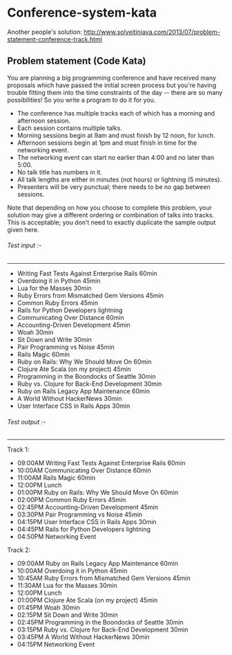 # Conference-system-kata

Another people's solution:
http://www.solveitinjava.com/2013/07/problem-statement-conference-track.html

## Problem statement (Code Kata)

You are planning a big programming conference and have received many proposals which have passed the initial screen process but you're having trouble fitting them into the time constraints of the day -- there are so many possibilities! So you write a program to do it for you.

* The conference has multiple tracks each of which has a morning and afternoon session.
* Each session contains multiple talks.
* Morning sessions begin at 9am and must finish by 12 noon, for lunch.
* Afternoon sessions begin at 1pm and must finish in time for the networking event.
* The networking event can start no earlier than 4:00 and no later than 5:00.
* No talk title has numbers in it.
* All talk lengths are either in minutes (not hours) or lightning (5 minutes).
* Presenters will be very punctual; there needs to be no gap between sessions.

Note that depending on how you choose to complete this problem, your solution may give a different ordering or combination of talks into tracks. This is acceptable; you don’t need to exactly duplicate the sample output given here.

###### Test input :-
------------

* Writing Fast Tests Against Enterprise Rails 60min
* Overdoing it in Python 45min
* Lua for the Masses 30min
* Ruby Errors from Mismatched Gem Versions 45min
* Common Ruby Errors 45min
* Rails for Python Developers lightning
* Communicating Over Distance 60min
* Accounting-Driven Development 45min
* Woah 30min
* Sit Down and Write 30min
* Pair Programming vs Noise 45min
* Rails Magic 60min
* Ruby on Rails: Why We Should Move On 60min
* Clojure Ate Scala (on my project) 45min
* Programming in the Boondocks of Seattle 30min
* Ruby vs. Clojure for Back-End Development 30min
* Ruby on Rails Legacy App Maintenance 60min
* A World Without HackerNews 30min
* User Interface CSS in Rails Apps 30min

###### Test output :-
-------------

Track 1:
* 09:00AM Writing Fast Tests Against Enterprise Rails 60min
* 10:00AM Communicating Over Distance 60min
* 11:00AM Rails Magic 60min
* 12:00PM Lunch
* 01:00PM Ruby on Rails: Why We Should Move On 60min
* 02:00PM Common Ruby Errors 45min
* 02:45PM Accounting-Driven Development 45min
* 03:30PM Pair Programming vs Noise 45min
* 04:15PM User Interface CSS in Rails Apps 30min
* 04:45PM Rails for Python Developers lightning
* 04:50PM Networking Event

Track 2:
* 09:00AM Ruby on Rails Legacy App Maintenance 60min
* 10:00AM Overdoing it in Python 45min
* 10:45AM Ruby Errors from Mismatched Gem Versions 45min
* 11:30AM Lua for the Masses 30min
* 12:00PM Lunch
* 01:00PM Clojure Ate Scala (on my project) 45min
* 01:45PM Woah 30min
* 02:15PM Sit Down and Write 30min
* 02:45PM Programming in the Boondocks of Seattle 30min
* 03:15PM Ruby vs. Clojure for Back-End Development 30min
* 03:45PM A World Without HackerNews 30min
* 04:15PM Networking Event

